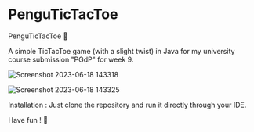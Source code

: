 # PenguTicTacToe
PenguTicTacToe 🐧

A simple TicTacToe game (with a slight twist) in Java for my university course submission "PGdP" for week 9.

![Screenshot 2023-06-18 143318](https://github.com/marcelmunaba/PenguTicTacToe/assets/70313979/04202c13-277d-4d0a-b36c-c42d28d95139)

![Screenshot 2023-06-18 143325](https://github.com/marcelmunaba/PenguTicTacToe/assets/70313979/4f51f78a-efda-4c45-979a-15be3cc7a8e8)

Installation : Just clone the repository and run it directly through your IDE.

Have fun ! 🐧
